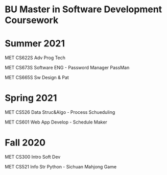 # BU Master in Software Development Coursework

# Summer 2021

MET CS622S	Adv Prog Tech

MET CS673S	Software ENG - Password Manager PassMan

MET CS665S	Sw Design & Pat

# Spring 2021

MET CS526	Data Struc&Algo - Process Schueduling

MET CS601	Web App Develop - Schedule Maker

# Fall 2020

MET CS300	Intro Soft Dev

MET CS521	Info Str Python - Sichuan Mahjong Game
